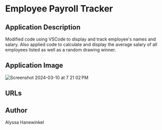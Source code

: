 # Employee Payroll Tracker

## Application Description
Modified code using VSCode to display and track employee's names and salary. Also applied code to calculate and display the average salary of all employees listed as well as a random drawing winner.

## Application Image
![Screenshot 2024-03-10 at 7 21 02 PM](https://github.com/alyssawink/EmployeeSalary/assets/157747737/e18f302e-13a6-489e-8c86-002cc4896894)

## URLs
[](https://alyssawink.github.io/EmployeeSalary/)

[](https://github.com/alyssawink/EmployeeSalary)

## Author
Alyssa Hanewinkel

